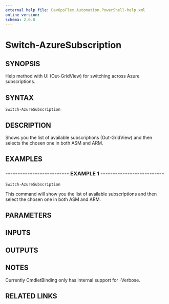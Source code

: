 ```yaml
---
external help file: DevOpsFlex.Automation.PowerShell-help.xml
online version: 
schema: 2.0.0
---
```


# Switch-AzureSubscription
## SYNOPSIS
Help method with UI (Out-GridView) for switching across Azure subscriptions.

## SYNTAX

```
Switch-AzureSubscription
```

## DESCRIPTION
Shows you the list of available subscriptions (Out-GridView) and then selects the chosen one in both ASM and ARM.

## EXAMPLES

### -------------------------- EXAMPLE 1 --------------------------
```
Switch-AzureSubscription
```

This command will show you the list of available subscriptions and then select the chosen one in both ASM and ARM.

## PARAMETERS

## INPUTS

## OUTPUTS

## NOTES
Currently CmdletBinding only has internal support for -Verbose.

## RELATED LINKS

